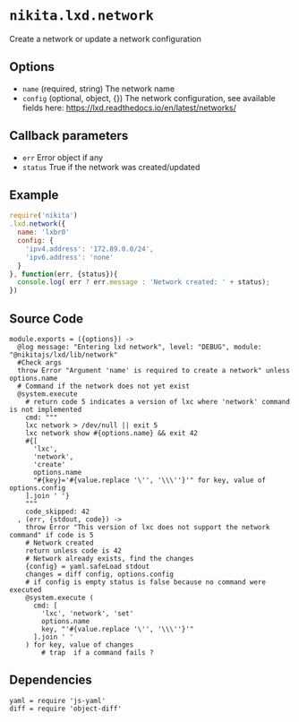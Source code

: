 
# `nikita.lxd.network`

Create a network or update a network configuration

## Options

* `name` (required, string)
  The network name
* `config` (optional, object, {})
  The network configuration, see available fields here: https://lxd.readthedocs.io/en/latest/networks/

## Callback parameters

* `err`
  Error object if any
* `status`
  True if the network was created/updated

## Example

```js
require('nikita')
.lxd.network({
  name: 'lxbr0'
  config: {
    'ipv4.address': '172.89.0.0/24',
    'ipv6.address': 'none'
  }
}, function(err, {status}){
  console.log( err ? err.message : 'Network created: ' + status);
})
```

## Source Code

    module.exports = ({options}) ->
      @log message: "Entering lxd network", level: "DEBUG", module: "@nikitajs/lxd/lib/network"
      #Check args
      throw Error "Argument 'name' is required to create a network" unless options.name
      # Command if the network does not yet exist
      @system.execute
        # return code 5 indicates a version of lxc where 'network' command is not implemented
        cmd: """
        lxc network > /dev/null || exit 5
        lxc network show #{options.name} && exit 42
        #{[
          'lxc',
          'network',
          'create'
          options.name
          "#{key}='#{value.replace '\'', '\\\''}'" for key, value of options.config
        ].join ' '}
        """
        code_skipped: 42
      , (err, {stdout, code}) ->
        throw Error "This version of lxc does not support the network command" if code is 5
        # Network created
        return unless code is 42
        # Network already exists, find the changes
        {config} = yaml.safeLoad stdout
        changes = diff config, options.config
        # if config is empty status is false because no command were executed
        @system.execute (
          cmd: [
            'lxc', 'network', 'set'
            options.name
            key, "'#{value.replace '\'', '\\\''}'"
          ].join ' '
        ) for key, value of changes
            # trap  if a command fails ?

## Dependencies

    yaml = require 'js-yaml'
    diff = require 'object-diff'
